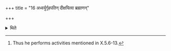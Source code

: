 +++
title = "16 अध्वर्युर्गृहपतिन् दीक्षयित्वा ब्रह्माणन्"

+++

<details><summary>थिते</summary>

16. The Adhvaryu, after having consecrated[^1] the Gr̥hapati, consecrates the Brahman, then the Udgātr̥ (and) then the Hotr̥.  

[^1]: Thus he performs activities mentioned in X.5.6-13. 
</details>
